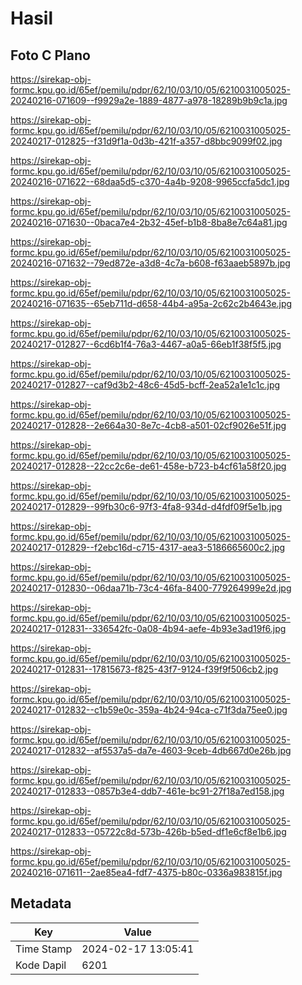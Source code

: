 # Hasil

## Foto C Plano

https://sirekap-obj-formc.kpu.go.id/65ef/pemilu/pdpr/62/10/03/10/05/6210031005025-20240216-071609--f9929a2e-1889-4877-a978-18289b9b9c1a.jpg

https://sirekap-obj-formc.kpu.go.id/65ef/pemilu/pdpr/62/10/03/10/05/6210031005025-20240217-012825--f31d9f1a-0d3b-421f-a357-d8bbc9099f02.jpg

https://sirekap-obj-formc.kpu.go.id/65ef/pemilu/pdpr/62/10/03/10/05/6210031005025-20240216-071622--68daa5d5-c370-4a4b-9208-9965ccfa5dc1.jpg

https://sirekap-obj-formc.kpu.go.id/65ef/pemilu/pdpr/62/10/03/10/05/6210031005025-20240216-071630--0baca7e4-2b32-45ef-b1b8-8ba8e7c64a81.jpg

https://sirekap-obj-formc.kpu.go.id/65ef/pemilu/pdpr/62/10/03/10/05/6210031005025-20240216-071632--79ed872e-a3d8-4c7a-b608-f63aaeb5897b.jpg

https://sirekap-obj-formc.kpu.go.id/65ef/pemilu/pdpr/62/10/03/10/05/6210031005025-20240216-071635--65eb711d-d658-44b4-a95a-2c62c2b4643e.jpg

https://sirekap-obj-formc.kpu.go.id/65ef/pemilu/pdpr/62/10/03/10/05/6210031005025-20240217-012827--6cd6b1f4-76a3-4467-a0a5-66eb1f38f5f5.jpg

https://sirekap-obj-formc.kpu.go.id/65ef/pemilu/pdpr/62/10/03/10/05/6210031005025-20240217-012827--caf9d3b2-48c6-45d5-bcff-2ea52a1e1c1c.jpg

https://sirekap-obj-formc.kpu.go.id/65ef/pemilu/pdpr/62/10/03/10/05/6210031005025-20240217-012828--2e664a30-8e7c-4cb8-a501-02cf9026e51f.jpg

https://sirekap-obj-formc.kpu.go.id/65ef/pemilu/pdpr/62/10/03/10/05/6210031005025-20240217-012828--22cc2c6e-de61-458e-b723-b4cf61a58f20.jpg

https://sirekap-obj-formc.kpu.go.id/65ef/pemilu/pdpr/62/10/03/10/05/6210031005025-20240217-012829--99fb30c6-97f3-4fa8-934d-d4fdf09f5e1b.jpg

https://sirekap-obj-formc.kpu.go.id/65ef/pemilu/pdpr/62/10/03/10/05/6210031005025-20240217-012829--f2ebc16d-c715-4317-aea3-5186665600c2.jpg

https://sirekap-obj-formc.kpu.go.id/65ef/pemilu/pdpr/62/10/03/10/05/6210031005025-20240217-012830--06daa71b-73c4-46fa-8400-779264999e2d.jpg

https://sirekap-obj-formc.kpu.go.id/65ef/pemilu/pdpr/62/10/03/10/05/6210031005025-20240217-012831--336542fc-0a08-4b94-aefe-4b93e3ad19f6.jpg

https://sirekap-obj-formc.kpu.go.id/65ef/pemilu/pdpr/62/10/03/10/05/6210031005025-20240217-012831--17815673-f825-43f7-9124-f39f9f506cb2.jpg

https://sirekap-obj-formc.kpu.go.id/65ef/pemilu/pdpr/62/10/03/10/05/6210031005025-20240217-012832--c1b59e0c-359a-4b24-94ca-c71f3da75ee0.jpg

https://sirekap-obj-formc.kpu.go.id/65ef/pemilu/pdpr/62/10/03/10/05/6210031005025-20240217-012832--af5537a5-da7e-4603-9ceb-4db667d0e26b.jpg

https://sirekap-obj-formc.kpu.go.id/65ef/pemilu/pdpr/62/10/03/10/05/6210031005025-20240217-012833--0857b3e4-ddb7-461e-bc91-27f18a7ed158.jpg

https://sirekap-obj-formc.kpu.go.id/65ef/pemilu/pdpr/62/10/03/10/05/6210031005025-20240217-012833--05722c8d-573b-426b-b5ed-df1e6cf8e1b6.jpg

https://sirekap-obj-formc.kpu.go.id/65ef/pemilu/pdpr/62/10/03/10/05/6210031005025-20240216-071611--2ae85ea4-fdf7-4375-b80c-0336a983815f.jpg


## Metadata

| Key        | Value               |
| ---------- | ------------------- |
| Time Stamp | 2024-02-17 13:05:41 |
| Kode Dapil | 6201                |



